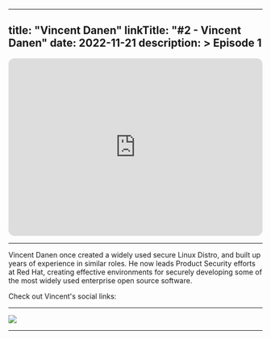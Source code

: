 
---
title: "Vincent Danen"
linkTitle: "#2 - Vincent Danen"
date: 2022-11-21
description: > 
  Episode 1
---

<iframe style="border-radius:12px" src="https://open.spotify.com/embed/episode/5rXvewsYxWbrl8E9zsj6TC?utm_source=generator" width="100%" height="352" frameBorder="0" allowfullscreen="" allow="autoplay; clipboard-write; encrypted-media; fullscreen; picture-in-picture" loading="lazy"></iframe>

---

Vincent Danen once created a widely used secure Linux Distro, and built up years of experience in similar roles. He now leads Product Security efforts at Red Hat, creating effective environments for securely developing some of the most widely used enterprise open source software.

Check out Vincent's social links:

<div class="col-md-6">
    <div class="row">
        <a href="https://linkedin.com/in/vdanen/"><i class="fab fa-linkedin-in" style="font-size: 2rem;margin:10px;"></i></a>
        <a href="https://twitter.com/vdanen"><i class="fab fa-twitter" style="font-size: 2rem;margin:10px;"></i></a>
        <a href="https://annvix.com/"><i class="fab fa-readme" style="font-size: 2rem;margin:10px;"></i></a>
    </div>
</div>

---

<img src="/images/guests/vincent_danen.jpg" max-width="90%">

---